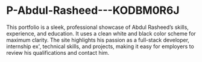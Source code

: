 # P-Abdul-Rasheed---KODBM0R6J
This portfolio is a sleek, professional showcase of Abdul Rasheed’s skills, experience, and education. It uses a clean white and black color scheme for maximum clarity. The site highlights his passion as a full-stack developer, internship ex', technical skills, and projects, making it easy for employers to review his qualifications and contact him.
